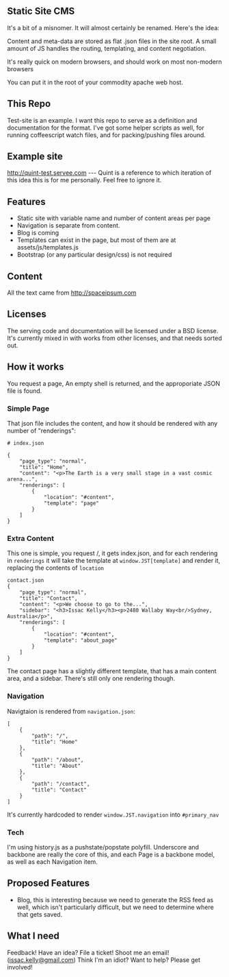 Static Site CMS
---------------

It's a bit of a misnomer. It will almost certainly be renamed. Here's the idea:

Content and meta-data are stored as flat .json files in the site root. A small
amount of JS handles the routing, templating, and content negotiation.

It's really quick on modern browsers, and should work on most non-modern browsers

You can put it in the root of your commodity apache web host.


This Repo
---------

Test-site is an example. I want this repo to serve as a definition and documentation
for the format. I've got some helper scripts as well, for running coffeescript watch
files, and for packing/pushing files around.

Example site
------------

http://quint-test.servee.com --- Quint is a reference to which iteration of this
idea this is for me personally. Feel free to ignore it.

Features
--------

* Static site with variable name and number of content areas per page
* Navigation is separate from content.
* Blog is coming
* Templates can exist in the page, but most of them are at assets/js/templates.js
* Bootstrap (or any particular design/css) is not required

Content
-------

All the text came from http://spaceipsum.com

Licenses
--------

The serving code and documentation will be licensed under a BSD license. It's currently
mixed in with works from other licenses, and that needs sorted out.

How it works
------------

You request a page, An empty shell is returned, and the approporiate JSON file is
found.

### Simple Page

That json file includes the content, and how it should be rendered with any number
of "renderings":

    # index.json

    {
        "page_type": "normal",
        "title": "Home",
        "content": "<p>The Earth is a very small stage in a vast cosmic arena...",
        "renderings": [
            {
                "location": "#content",
                "template": "page"
            }
        ]
    }

### Extra Content

This one is simple, you request /, it gets index.json, and for each rendering in
`renderings` it will take the template at `window.JST[template]` and render it, replacing
the contents of `location`

    contact.json
    {
        "page_type": "normal",
        "title": "Contact",
        "content": "<p>We choose to go to the...",
        "sidebar": "<h3>Issac Kelly</h3><p>2480 Wallaby Way<br/>Sydney, Australia</p>",
        "renderings": [
            {
                "location": "#content",
                "template": "about_page"
            }
        ]
    }


The contact page has a slightly different template, that has a main content area, and
a sidebar. There's still only one rendering though.

### Navigation

Navigtaion is rendered from `navigation.json`:

    [
        {
            "path": "/",
            "title": "Home"
        },
        {
            "path": "/about",
            "title": "About"
        },
        {
            "path": "/contact",
            "title": "Contact"
        }
    ]

It's currently hardcoded to render `window.JST.navigation` into `#primary_nav`

### Tech

I'm using history.js as a pushstate/popstate polyfill. Underscore and backbone
are really the core of this, and each Page is a backbone model, as well as each
Navigation item.


Proposed Features
-----------------

* Blog, this is interesting because we need to generate the RSS feed as well, which
isn't particularly difficult, but we need to determine where that gets saved.

What I need
-----------

Feedback! Have an idea? File a ticket! Shoot me an email! (issac.kelly@gmail.com)
Think I'm an idiot? Want to help? Please get involved!
